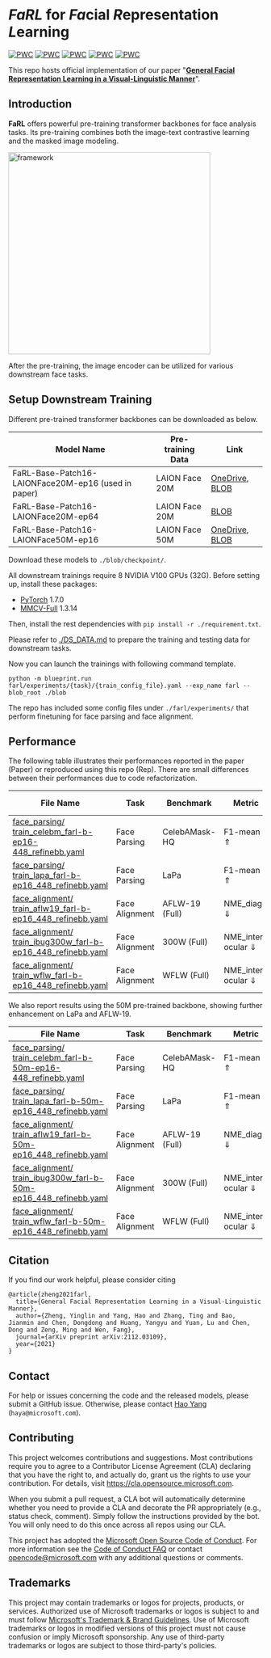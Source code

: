 # *FaRL* for *Fa*cial *R*epresentation *L*earning

	
[![PWC](https://img.shields.io/endpoint.svg?url=https://paperswithcode.com/badge/general-facial-representation-learning-in-a/face-alignment-on-300w)](https://paperswithcode.com/sota/face-alignment-on-300w?p=general-facial-representation-learning-in-a)
[![PWC](https://img.shields.io/endpoint.svg?url=https://paperswithcode.com/badge/general-facial-representation-learning-in-a/face-alignment-on-aflw-19)](https://paperswithcode.com/sota/face-alignment-on-aflw-19?p=general-facial-representation-learning-in-a)
[![PWC](https://img.shields.io/endpoint.svg?url=https://paperswithcode.com/badge/general-facial-representation-learning-in-a/face-alignment-on-wflw)](https://paperswithcode.com/sota/face-alignment-on-wflw?p=general-facial-representation-learning-in-a)
[![PWC](https://img.shields.io/endpoint.svg?url=https://paperswithcode.com/badge/general-facial-representation-learning-in-a/face-parsing-on-celebamask-hq)](https://paperswithcode.com/sota/face-parsing-on-celebamask-hq?p=general-facial-representation-learning-in-a)
[![PWC](https://img.shields.io/endpoint.svg?url=https://paperswithcode.com/badge/general-facial-representation-learning-in-a/face-parsing-on-lapa)](https://paperswithcode.com/sota/face-parsing-on-lapa?p=general-facial-representation-learning-in-a)

This repo hosts official implementation of our paper "[**General Facial Representation Learning in a Visual-Linguistic Manner**](https://arxiv.org/abs/2112.03109)".


## Introduction

**FaRL** offers powerful pre-training transformer backbones for face analysis tasks. Its pre-training combines both the image-text contrastive learning and the masked image modeling.

<img src="./figures/framework.jpg" alt="framework" width="400"/>

After the pre-training, the image encoder can be utilized for various downstream face tasks. 


## Setup Downstream Training

Different pre-trained transformer backbones can be downloaded as below.

| Model Name  |  Pre-training Data | Link |
| ----------- | -------------- | ----- |
| FaRL-Base-Patch16-LAIONFace20M-ep16 (used in paper) | LAION Face 20M  | [OneDrive](https://1drv.ms/u/s!AperexS2nqQomyPsG2M4uPXay7Au?e=Ocvk1T), [BLOB](https://facevcstandard.blob.core.windows.net/haya/releases/farl/FaRL-Base-Patch16-LAIONFace20M-ep16.pth?sv=2020-08-04&st=2021-12-17T13%3A00%3A07Z&se=2025-01-18T13%3A00%3A00Z&sr=b&sp=r&sig=D0ZPJgp8BrAgHIdACfZzqPnyOcX1ivGdHnF8qgtWdoI%3D) |
| FaRL-Base-Patch16-LAIONFace20M-ep64 | LAION Face 20M  | [BLOB](https://facevcstandard.blob.core.windows.net/haya/releases/farl/FaRL-Base-Patch16-LAIONFace20M-ep64.pth?sv=2020-08-04&st=2021-12-27T05%3A22%3A56Z&se=2025-12-21T05%3A22%3A00Z&sr=b&sp=r&sig=til1J9u%2FQqf6qRc6cPx9nPyOGl%2F9ahTyvQ3VBPePs6A%3D) |
| FaRL-Base-Patch16-LAIONFace50M-ep16 | LAION Face 50M | [OneDrive](https://1drv.ms/u/s!AperexS2nqQomyZp2z2DdUNoqTVp?e=T7C1QA), [BLOB](https://facevcstandard.blob.core.windows.net/haya/releases/farl/FaRL-Base-Patch16-LAIONFace50M-ep16.pth?sv=2020-08-04&st=2021-12-17T13%3A01%3A48Z&se=2025-01-17T13%3A01%3A00Z&sr=b&sp=r&sig=6g1B3f4vEmFc1tmz8QWSH6lRoK%2BABA%2FWfmqXLGS61MM%3D) |

Download these models to `./blob/checkpoint/`.

All downstream trainings require 8 NVIDIA V100 GPUs (32G).
Before setting up, install these packages:

* [PyTorch](https://pytorch.org/get-started/previous-versions/) 1.7.0
* [MMCV-Full](https://github.com/open-mmlab/mmcv) 1.3.14

Then, install the rest dependencies with `pip install -r ./requirement.txt`.

Please refer to [./DS_DATA.md](./DS_DATA.md) to prepare the training and testing data for downstream tasks.

Now you can launch the trainings with following command template.

```
python -m blueprint.run farl/experiments/{task}/{train_config_file}.yaml --exp_name farl --blob_root ./blob
```

The repo has included some config files under `./farl/experiments/` that perform finetuning for face parsing and face alignment.

## Performance

The following table illustrates their performances reported in the paper (Paper) or reproduced using this repo (Rep). There are small differences between their performances due to code refactorization.

| File Name | Task | Benchmark | Metric | Score (Paper/Rep) | Logs (Paper/Rep) |
| ---- | ---- | ---- | --- | --- | --- |
| [face_parsing/<br/>train_celebm_farl-b-ep16-448_refinebb.yaml](./farl/experiments/face_parsing/train_celebm_farl-b-ep16_448_refinebb.yaml) | Face Parsing  | CelebAMask-HQ | F1-mean ⇑ | 89.56/89.65 | [Paper](./logs/paper/face_parsing.train_celebm_farl-b-ep16-448_refinebb), [Rep](./logs/reproduce/face_parsing.train_celebm_farl-b-ep16_448_refinebb) |
| [face_parsing/<br/>train_lapa_farl-b-ep16_448_refinebb.yaml](./farl/experiments/face_parsing/train_lapa_farl-b-ep16_448_refinebb.yaml) | Face Parsing | LaPa | F1-mean ⇑ | 93.88/93.86 | [Paper](./logs/paper/face_parsing.train_lapa_farl-b-ep16_448_refinebb), [Rep](./logs/reproduce/face_parsing.train_lapa_farl-b-ep16_448_refinebb) |
| [face_alignment/<br/>train_aflw19_farl-b-ep16_448_refinebb.yaml](./farl/experiments/face_alignment/train_aflw19_farl-b-ep16_448_refinebb.yaml) | Face Alignment | AFLW-19 (Full) | NME_diag ⇓ | 0.943/0.943 | [Paper](./logs/paper/face_alignment.train_aflw19_farl-b-ep16_448_refinebb), [Rep](./logs/reproduce/face_alignment.train_aflw19_farl-b-ep16_448_refinebb) |
| [face_alignment/<br/>train_ibug300w_farl-b-ep16_448_refinebb.yaml](./farl/experiments/face_alignment/train_ibug300w_farl-b-ep16_448_refinebb.yaml) | Face Alignment | 300W (Full) | NME_inter-ocular ⇓ | 2.93/2.92 | [Paper](./logs/paper/face_alignment.train_ibug300w_farl-b-ep16_448_refinebb), [Rep](./logs/reproduce/face_alignment.train_ibug300w_farl-b-ep16_448_refinebb) |
| [face_alignment/<br/>train_wflw_farl-b-ep16_448_refinebb.yaml](./farl/experiments/face_alignment/train_wflw_farl-b-ep16_448_refinebb.yaml) | Face Alignment | WFLW (Full) | NME_inter-ocular ⇓ | 3.96/3.98 | [Paper](./logs/paper/face_alignment.train_wflw_farl-b-ep16_448_refinebb), [Rep](./logs/reproduce/face_alignment.train_wflw_farl-b-ep16_448_refinebb) |

We also report results using the 50M pre-trained backbone, showing further enhancement on LaPa and AFLW-19.

| File Name | Task | Benchmark | Metric | Score | Logs |
| ---- | ---- | ---- | --- | --- | --- |
| [face_parsing/<br/>train_celebm_farl-b-50m-ep16-448_refinebb.yaml](./farl/experiments/face_parsing/train_celebm_farl-b-50m-ep16_448_refinebb.yaml) | Face Parsing  | CelebAMask-HQ | F1-mean ⇑ | 89.68 | [Rep](./logs/reproduce/face_parsing.train_celebm_farl-b-50m-ep16_448_refinebb) |
| [face_parsing/<br/>train_lapa_farl-b-50m-ep16_448_refinebb.yaml](./farl/experiments/face_parsing/train_lapa_farl-b-50m-ep16_448_refinebb.yaml) | Face Parsing | LaPa | F1-mean ⇑ | 94.01 | [Rep](./logs/reproduce/face_parsing.train_lapa_farl-b-50m-ep16_448_refinebb) |
| [face_alignment/<br/>train_aflw19_farl-b-50m-ep16_448_refinebb.yaml](./farl/experiments/face_alignment/train_aflw19_farl-b-50m-ep16_448_refinebb.yaml) | Face Alignment | AFLW-19 (Full) | NME_diag ⇓ | 0.937 | [Rep](./logs/reproduce/face_alignment.train_aflw19_farl-b-50m-ep16_448_refinebb) |
| [face_alignment/<br/>train_ibug300w_farl-b-50m-ep16_448_refinebb.yaml](./farl/experiments/face_alignment/train_ibug300w_farl-b-50m-ep16_448_refinebb.yaml) | Face Alignment | 300W (Full) | NME_inter-ocular ⇓ | 2.92 | [Rep](./logs/reproduce/face_alignment.train_ibug300w_farl-b-50m-ep16_448_refinebb) |
| [face_alignment/<br/>train_wflw_farl-b-50m-ep16_448_refinebb.yaml](./farl/experiments/face_alignment/train_wflw_farl-b-50m-ep16_448_refinebb.yaml) | Face Alignment | WFLW (Full) | NME_inter-ocular ⇓ | 3.99 | [Rep](./logs/reproduce/face_alignment.train_wflw_farl-b-50m-ep16_448_refinebb) |


## Citation

If you find our work helpful, please consider citing 
```
@article{zheng2021farl,
  title={General Facial Representation Learning in a Visual-Linguistic Manner},
  author={Zheng, Yinglin and Yang, Hao and Zhang, Ting and Bao, Jianmin and Chen, Dongdong and Huang, Yangyu and Yuan, Lu and Chen, Dong and Zeng, Ming and Wen, Fang},
  journal={arXiv preprint arXiv:2112.03109},
  year={2021}
}
```

## Contact

For help or issues concerning the code and the released models, please submit a GitHub issue.
Otherwise, please contact [Hao Yang](https://haya.pro) (`haya@microsoft.com`).


## Contributing

This project welcomes contributions and suggestions.  Most contributions require you to agree to a
Contributor License Agreement (CLA) declaring that you have the right to, and actually do, grant us
the rights to use your contribution. For details, visit https://cla.opensource.microsoft.com.

When you submit a pull request, a CLA bot will automatically determine whether you need to provide
a CLA and decorate the PR appropriately (e.g., status check, comment). Simply follow the instructions
provided by the bot. You will only need to do this once across all repos using our CLA.

This project has adopted the [Microsoft Open Source Code of Conduct](https://opensource.microsoft.com/codeofconduct/).
For more information see the [Code of Conduct FAQ](https://opensource.microsoft.com/codeofconduct/faq/) or
contact [opencode@microsoft.com](mailto:opencode@microsoft.com) with any additional questions or comments.

## Trademarks

This project may contain trademarks or logos for projects, products, or services. Authorized use of Microsoft 
trademarks or logos is subject to and must follow 
[Microsoft's Trademark & Brand Guidelines](https://www.microsoft.com/en-us/legal/intellectualproperty/trademarks/usage/general).
Use of Microsoft trademarks or logos in modified versions of this project must not cause confusion or imply Microsoft sponsorship.
Any use of third-party trademarks or logos are subject to those third-party's policies.
